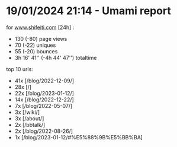 # 19/01/2024 21:14 - Umami report
for www.shifeiti.com [24h] :

 - 130 (-80) page views
 - 70 (-22) uniques
 - 55 (-20) bounces
 - 3h 16' 41'' (-4h 44' 47'') totaltime


top 10 urls:
 - 41x [/blog/2022-12-09/]
 - 28x [/]
 - 22x [/blog/2023-01-12/]
 - 14x [/blog/2022-12-22/]
 - 7x [/blog/2022-05-07/]
 - 3x [/wiki/]
 - 3x [/about/]
 - 2x [/bbtalk/]
 - 2x [/blog/2022-08-26/]
 - 1x [/blog/2023-01-12/#%E5%88%9B%E5%BB%BA]


